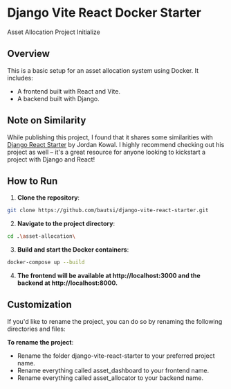 # Django Vite React Docker Starter
Asset Allocation Project Initialize

## Overview

This is a basic setup for an asset allocation system using Docker. It includes:
- A frontend built with React and Vite.
- A backend built with Django.

## Note on Similarity

While publishing this project, I found that it shares some similarities with [Django React Starter](https://github.com/Jordan-Kowal/django-react-starter) by Jordan Kowal. I highly recommend checking out his project as well – it's a great resource for anyone looking to kickstart a project with Django and React!

## How to Run

1. **Clone the repository**:

```bash
git clone https://github.com/bautsi/django-vite-react-starter.git
```

2. **Navigate to the project directory**:

```bash
cd .\asset-allocation\
```

3. **Build and start the Docker containers**:

```bash
docker-compose up --build
```

4. **The frontend will be available at http://localhost:3000 and the backend at http://localhost:8000.**

## Customization

If you'd like to rename the project, you can do so by renaming the following directories and files:

**To rename the project**:
- Rename the folder django-vite-react-starter to your preferred project name.
- Rename everything called asset_dashboard to your frontend name.
- Rename everything called asset_allocator to your backend name.
